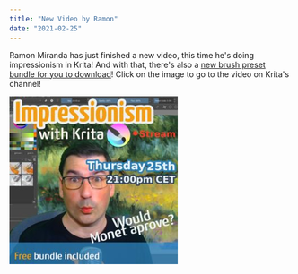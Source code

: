 ```yaml
---
title: "New Video by Ramon"
date: "2021-02-25"
---
```


Ramon Miranda has just finished a new video, this time he's doing impressionism in Krita! And with that, there's also a [new brush preset bundle for you to download](https://files.kde.org/krita/extras/Impression_2021_v3.bundle)! Click on the image to go to the video on Krita's channel!

[![](../images/impressionism-promo-1024-300x300.jpg)](https://youtu.be/_BuZ4-Gu_Kc)
